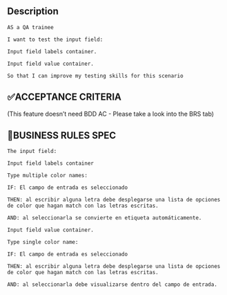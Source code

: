 ## Description

```
AS a QA trainee

I want to test the input field:

Input field labels container.

Input field value container.

So that I can improve my testing skills for this scenario
```

## ✅ACCEPTANCE CRITERIA

(This feature doesn’t need BDD AC - Please take a look into the BRS tab)

## 🚩BUSINESS RULES SPEC

```
The input field:

Input field labels container

Type multiple color names:

IF: El campo de entrada es seleccionado

THEN: al escribir alguna letra debe desplegarse una lista de opciones de color que hagan match con las letras escritas.

AND: al seleccionarla se convierte en etiqueta automáticamente.

Input field value container.

Type single color name:

IF: El campo de entrada es seleccionado

THEN: al escribir alguna letra debe desplegarse una lista de opciones de color que hagan match con las letras escritas.

AND: al seleccionarla debe visualizarse dentro del campo de entrada.
```
